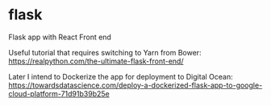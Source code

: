# flask
Flask app with React Front end

Useful tutorial that requires switching to Yarn from Bower: https://realpython.com/the-ultimate-flask-front-end/

Later I intend to Dockerize the app for deployment to Digital Ocean: https://towardsdatascience.com/deploy-a-dockerized-flask-app-to-google-cloud-platform-71d91b39b25e
